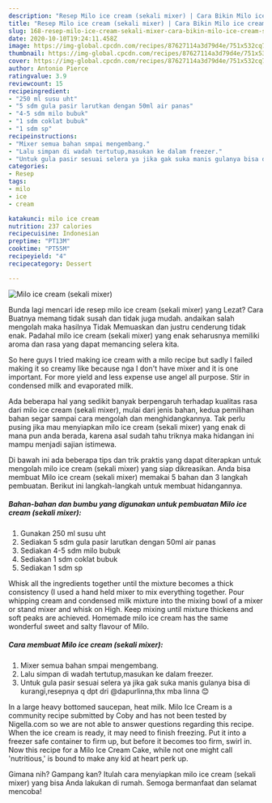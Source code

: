 ```yaml
---
description: "Resep Milo ice cream (sekali mixer) | Cara Bikin Milo ice cream (sekali mixer) Yang Enak Dan Lezat"
title: "Resep Milo ice cream (sekali mixer) | Cara Bikin Milo ice cream (sekali mixer) Yang Enak Dan Lezat"
slug: 168-resep-milo-ice-cream-sekali-mixer-cara-bikin-milo-ice-cream-sekali-mixer-yang-enak-dan-lezat
date: 2020-10-10T19:24:11.458Z
image: https://img-global.cpcdn.com/recipes/87627114a3d79d4e/751x532cq70/milo-ice-cream-sekali-mixer-foto-resep-utama.jpg
thumbnail: https://img-global.cpcdn.com/recipes/87627114a3d79d4e/751x532cq70/milo-ice-cream-sekali-mixer-foto-resep-utama.jpg
cover: https://img-global.cpcdn.com/recipes/87627114a3d79d4e/751x532cq70/milo-ice-cream-sekali-mixer-foto-resep-utama.jpg
author: Antonio Pierce
ratingvalue: 3.9
reviewcount: 15
recipeingredient:
- "250 ml susu uht"
- "5 sdm gula pasir larutkan dengan 50ml air panas"
- "4-5 sdm milo bubuk"
- "1 sdm coklat bubuk"
- "1 sdm sp"
recipeinstructions:
- "Mixer semua bahan smpai mengembang."
- "Lalu simpan di wadah tertutup,masukan ke dalam freezer."
- "Untuk gula pasir sesuai selera ya jika gak suka manis gulanya bisa di kurangi,resepnya q dpt dri @dapurlinna,thx mba linna 😊"
categories:
- Resep
tags:
- milo
- ice
- cream

katakunci: milo ice cream 
nutrition: 237 calories
recipecuisine: Indonesian
preptime: "PT13M"
cooktime: "PT55M"
recipeyield: "4"
recipecategory: Dessert

---
```



![Milo ice cream (sekali mixer)](https://img-global.cpcdn.com/recipes/87627114a3d79d4e/751x532cq70/milo-ice-cream-sekali-mixer-foto-resep-utama.jpg)

Bunda lagi mencari ide resep milo ice cream (sekali mixer) yang Lezat? Cara Buatnya memang tidak susah dan tidak juga mudah. andaikan salah mengolah maka hasilnya Tidak Memuaskan dan justru cenderung tidak enak. Padahal milo ice cream (sekali mixer) yang enak seharusnya memiliki aroma dan rasa yang dapat memancing selera kita.

So here guys I tried making ice cream with a milo recipe but sadly I failed making it so creamy like because nga I don&#39;t have mixer and it is one important. For more yield and less expense use angel all purpose. Stir in condensed milk and evaporated milk.

Ada beberapa hal yang sedikit banyak berpengaruh terhadap kualitas rasa dari milo ice cream (sekali mixer), mulai dari jenis bahan, kedua pemilihan bahan segar sampai cara mengolah dan menghidangkannya. Tak perlu pusing jika mau menyiapkan milo ice cream (sekali mixer) yang enak di mana pun anda berada, karena asal sudah tahu triknya maka hidangan ini mampu menjadi sajian istimewa.


Di bawah ini ada beberapa tips dan trik praktis yang dapat diterapkan untuk mengolah milo ice cream (sekali mixer) yang siap dikreasikan. Anda bisa membuat Milo ice cream (sekali mixer) memakai 5 bahan dan 3 langkah pembuatan. Berikut ini langkah-langkah untuk membuat hidangannya.

<!--inarticleads1-->

##### Bahan-bahan dan bumbu yang digunakan untuk pembuatan Milo ice cream (sekali mixer):

1. Gunakan 250 ml susu uht
1. Sediakan 5 sdm gula pasir larutkan dengan 50ml air panas
1. Sediakan 4-5 sdm milo bubuk
1. Sediakan 1 sdm coklat bubuk
1. Sediakan 1 sdm sp


Whisk all the ingredients together until the mixture becomes a thick consistency (I used a hand held mixer to mix everything together. Pour whipping cream and condensed milk mixture into the mixing bowl of a mixer or stand mixer and whisk on High. Keep mixing until mixture thickens and soft peaks are achieved. Homemade milo ice cream has the same wonderful sweet and salty flavour of Milo. 

<!--inarticleads2-->

##### Cara membuat Milo ice cream (sekali mixer):

1. Mixer semua bahan smpai mengembang.
1. Lalu simpan di wadah tertutup,masukan ke dalam freezer.
1. Untuk gula pasir sesuai selera ya jika gak suka manis gulanya bisa di kurangi,resepnya q dpt dri @dapurlinna,thx mba linna 😊


In a large heavy bottomed saucepan, heat milk. Milo Ice Cream is a community recipe submitted by Coby and has not been tested by Nigella.com so we are not able to answer questions regarding this recipe. When the ice cream is ready, it may need to finish freezing. Put it into a freezer safe container to firm up, but before it becomes too firm, swirl in. Now this recipe for a Milo Ice Cream Cake, while not one might call &#39;nutritious,&#39; is bound to make any kid at heart perk up. 

Gimana nih? Gampang kan? Itulah cara menyiapkan milo ice cream (sekali mixer) yang bisa Anda lakukan di rumah. Semoga bermanfaat dan selamat mencoba!
